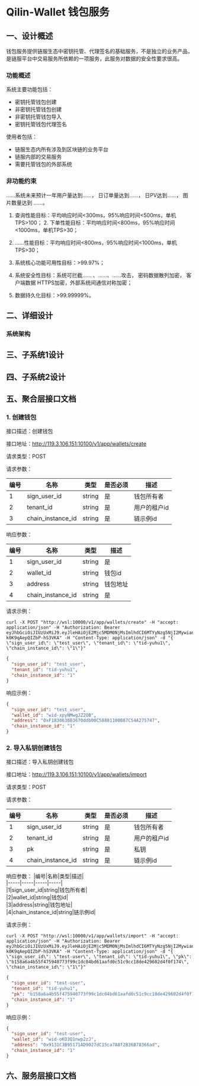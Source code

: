 # Qilin-Wallet 钱包服务

## 一、设计概述

钱包服务提供链服生态中密钥托管、代理签名的基础服务，不是独立的业务产品，是链服平台中交易服务所依赖的一项服务，此服务对数据的安全性要求很高。

### 功能概述

系统主要功能包括：

- 密钥托管钱包创建
- 非密钥托管钱包创建
- 非密钥托管钱包导入
- 密钥托管钱包代理签名

使⽤者包括：

- 链服生态内所有涉及到区块链的业务平台
- 链服内部的交易服务
- 需要托管钱包的外部系统

### ⾮功能约束

……系统未来预计⼀年⽤户量达到……， ⽇订单量达到……， ⽇PV达到……， 图⽚数量达到 ……。

1. 查询性能⽬标：平均响应时间<300ms，95%响应时间<500ms，单机TPS>100； 2. 下单性能⽬标：平均响应时间<800ms，95%响应时间<1000ms，单机TPS>30；

3. ……性能⽬标：平均响应时间<800ms，95%响应时间<1000ms，单机TPS>30；

4. 系统核⼼功能可⽤性⽬标：>99.97%；

5. 系统安全性⽬标：系统可拦截…… 、……、……攻击， 密码数据散列加密， 客户端数据 HTTPS加密，外部系统间通信对称加密；

6. 数据持久化⽬标：>99.99999%。

## 二、详细设计

### 系统架构

## 三、子系统1设计

## 四、子系统2设计

## 五、聚合层接口文档

### 1. 创建钱包

接口描述：创建钱包

接口地址：http://119.3.106.151:10100/v1/app/wallets/create

请求类型：POST

请求参数：

|编号|名称|类型|是否必须|描述|  
|-----|-----|-----|-----|-----|  
|1|sign_user_id|string|是|钱包所有者|  
|2|tenant_id|string|是|用户的租户id|  
|3|chain_instance_id|string|是|链示例id|  

响应参数：

|编号|名称|类型|描述|  
|-----|-----|-----|-----|  
|1|sign_user_id|string|是|钱包所有者|  
|2|wallet_id|string|钱包id|  
|3|address|string|钱包地址|  
|4|chain_instance_id|string|是|链示例id|  

请求示例：

```
curl -X POST "http://wsl:10000/v1/app/wallets/create" -H "accept: application/json" -H "Authorization: Bearer eyJhbGciOiJIUzUxMiJ9.eyJleHAiOjE2Mjc5MDM0NjMsImlhdCI6MTYyNzg5NjI2MywianRpIjoiMXJybDc5Mm5xMG5wNDMiLCJzdWIiOiJ1aWQtdGVuYW50In0.tAZCBRhRJGWeYqriBnptg2lLOHceF48jefb_LK1GMIUdTT5ZK83lGUqMNKxscWNHr-k0K9qAepQIZbP-hS3VKA" -H "Content-Type: application/json" -d "{ \"sign_user_id\": \"test_user\", \"tenant_id\": \"tid-yuhu1\", \"chain_instance_id\": \"1\"}"
```

```json
{
  "sign_user_id": "test_user",
  "tenant_id": "tid-yuhu1",
  "chain_instance_id": "1"
}
```

响应示例：
```json
{
  "sign_user_id": "test_user",
  "wallet_id": "wid-xpyNMwgJZ2OB",
  "address": "0xF1830638B3670ddb00C58881100B87C54A275747",
  "chain_instance_id": "1"
}
```

### 2. 导入私钥创建钱包

接口描述：导入私钥创建钱包

接口地址：http://119.3.106.151:10100/v1/app/wallets/import

请求类型：POST 

请求参数：

|编号|名称|类型|是否必须|描述|
|-----|-----|-----|-----|-----|
|1|sign_user_id|string|是|钱包所有者|  
|2|tenant_id|string|是|用户的租户id|  
|3|pk|string|是|私钥|
|4|chain_instance_id|string|是|链示例id|  

响应参数：
|编号|名称|类型|描述|  
|-----|-----|-----|-----|  
|1|sign_user_id|string|钱包所有者|  
|2|wallet_id|string|钱包id|  
|3|address|string|钱包地址|  
|4|chain_instance_id|string|链示例id|  


请求示例：
```
curl -X POST "http://wsl:10000/v1/app/wallets/import" -H "accept: application/json" -H "Authorization: Bearer eyJhbGciOiJIUzUxMiJ9.eyJleHAiOjE2Mjc5MDM0NjMsImlhdCI6MTYyNzg5NjI2MywianRpIjoiMXJybDc5Mm5xMG5wNDMiLCJzdWIiOiJ1aWQtdGVuYW50In0.tAZCBRhRJGWeYqriBnptg2lLOHceF48jefb_LK1GMIUdTT5ZK83lGUqMNKxscWNHr-k0K9qAepQIZbP-hS3VKA" -H "Content-Type: application/json" -d "{ \"sign_user_id\": \"test-user\", \"tenant_id\": \"tid-yuhu1\", \"pk\": \"b158a6a4b55f475940773f99c1dc04bd61aafd0c51c9cc18de429602d4f0f174\", \"chain_instance_id\": \"1\"}"
```

```json
{
  "sign_user_id": "test-user",
  "tenant_id": "tid-yuhu1",
  "pk": "b158a6a4b55f475940773f99c1dc04bd61aafd0c51c9cc18de429602d4f0f174",
  "chain_instance_id": "1"
}
```

响应示例：
```json
{
  "sign_user_id": "test-user",
  "wallet_id": "wid-oKO3Q1nwp2zJ",
  "address": "0x9131C3B95171AD9027dC15ca7A8f2B36B78366ad",
  "chain_instance_id": "1"
}
```

## 六、服务层接口文档
